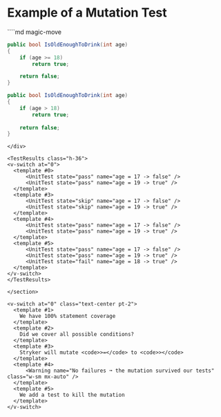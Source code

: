 # Example of a Mutation Test

<section class="grid grid-cols-2 pt-30">
<div>
````md magic-move

```csharp {all|3}{lines:true}
public bool IsOldEnoughToDrink(int age)
{
    if (age >= 18)
        return true;

    return false;
}
```

```csharp {3|3|3}{lines:true}
public bool IsOldEnoughToDrink(int age)
{
    if (age > 18)
        return true;
        
    return false;
}
```
````
</div>

<TestResults class="h-36">
<v-switch at="0"> 
  <template #0>  
      <UnitTest state="pass" name="age = 17 -> false" />
      <UnitTest state="pass" name="age = 19 -> true" />
  </template>
  <template #3> 
      <UnitTest state="skip" name="age = 17 -> false" />
      <UnitTest state="skip" name="age = 19 -> true" />
  </template>
  <template #4> 
      <UnitTest state="pass" name="age = 17 -> false" />
      <UnitTest state="pass" name="age = 19 -> true" />
  </template>
  <template #5> 
      <UnitTest state="pass" name="age = 17 -> false" />
      <UnitTest state="pass" name="age = 19 -> true" />
      <UnitTest state="fail" name="age = 18 -> true" />
  </template>
</v-switch>
</TestResults>

</section>

<v-switch at="0" class="text-center pt-2"> 
  <template #1>  
    We have 100% statement coverage
  </template>
  <template #2>  
    Did we cover all possible conditions?
  </template>
  <template #3> 
    Stryker will mutate <code>>=</code> to <code>></code>
  </template>
  <template #4> 
      <Warning name="No failures ➞ the mutation survived our tests" class="w-sm mx-auto" />
  </template>
  <template #5>  
    We add a test to kill the mutation
  </template>
</v-switch>
